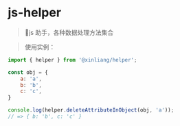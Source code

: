 # js-helper

> 🚀js 助手，各种数据处理方法集合

> 使用实例：

```javascript
import { helper } from '@xinliang/helper';

const obj = {
    a: 'a',
    b: 'b',
    c: 'c',
}

console.log(helper.deleteAttributeInObject(obj, 'a'));
// => { b: 'b', c: 'c' }
```